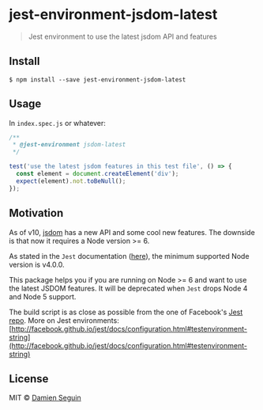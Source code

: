 # jest-environment-jsdom-latest

> Jest environment to use the latest jsdom API and features

## Install

```
$ npm install --save jest-environment-jsdom-latest
```


## Usage

In `index.spec.js` or whatever:

```js
/**
 * @jest-environment jsdom-latest
 */

test('use the latest jsdom features in this test file', () => {
  const element = document.createElement('div');
  expect(element).not.toBeNull();
});
```

## Motivation

As of v10, [jsdom](https://github.com/tmpvar/jsdom#jsdom) has a new API and some cool new features. The downside is that now it requires a Node version >= 6.

As stated in the `Jest` documentation ([here](http://facebook.github.io/jest/docs/en/troubleshooting.html#compatibility-issues)), the minimum supported Node version is v4.0.0.

This package helps you if you are running on Node >= 6 and want to use the latest JSDOM features. It will be deprecated when `Jest` drops Node 4 and Node 5 support.

The build script is as close as possible from the one of Facebook's [Jest repo](https://github.com/facebook/jest).
More on Jest environments: [http://facebook.github.io/jest/docs/configuration.html#testenvironment-string](http://facebook.github.io/jest/docs/configuration.html#testenvironment-string)

## License

MIT © [Damien Seguin](https://github.com/dmnsgn)
